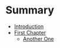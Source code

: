 # Summary

* [Introduction](README.md)
* [First Chapter](chapter1.md)
  * [Another One](chapter1/another-one.md)

